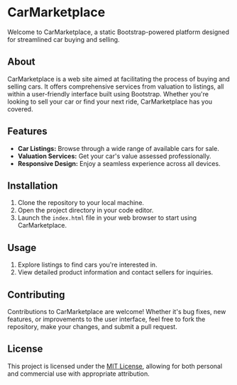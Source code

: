 # CarMarketplace

Welcome to CarMarketplace, a static Bootstrap-powered platform designed for streamlined car buying and selling.

## About

CarMarketplace is a web site aimed at facilitating the process of buying and selling cars. It offers comprehensive services from valuation to listings, all within a user-friendly interface built using Bootstrap. Whether you're looking to sell your car or find your next ride, CarMarketplace has you covered.

## Features

- **Car Listings:** Browse through a wide range of available cars for sale.
- **Valuation Services:** Get your car's value assessed professionally.
- **Responsive Design:** Enjoy a seamless experience across all devices.

## Installation

1. Clone the repository to your local machine.
2. Open the project directory in your code editor.
3. Launch the `index.html` file in your web browser to start using CarMarketplace.

## Usage

1. Explore listings to find cars you're interested in.
2. View detailed product information and contact sellers for inquiries.

## Contributing

Contributions to CarMarketplace are welcome! Whether it's bug fixes, new features, or improvements to the user interface, feel free to fork the repository, make your changes, and submit a pull request.

## License

This project is licensed under the [MIT License](LICENSE), allowing for both personal and commercial use with appropriate attribution.

